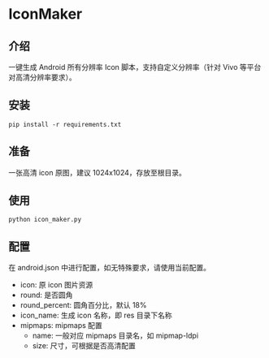 # IconMaker

## 介绍

一键生成 Android 所有分辨率 Icon 脚本，支持自定义分辨率（针对 Vivo 等平台对高清分辨率要求）。

## 安装

```
pip install -r requirements.txt
```

## 准备

一张高清 icon 原图，建议 1024x1024，存放至根目录。

## 使用

```
python icon_maker.py
```

## 配置

在 android.json 中进行配置，如无特殊要求，请使用当前配置。

- icon: 原 icon 图片资源
- round: 是否圆角
- round_percent: 圆角百分比，默认 18%
- icon_name: 生成 icon 名称，即 res 目录下名称
- mipmaps: mipmaps 配置
  - name: 一般对应 mipmaps 目录名，如 mipmap-ldpi
  - size: 尺寸，可根据是否高清配置
